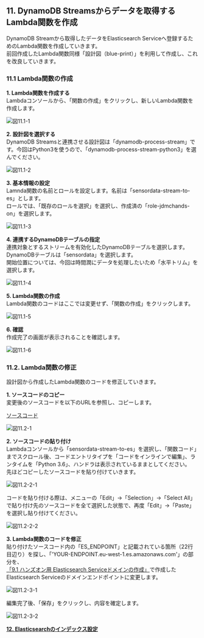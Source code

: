 ## 11. DynamoDB Streamsからデータを取得するLambda関数を作成
DynamoDB Streamから取得したデータをElasticsearch Serviceへ登録するためのLambda関数を作成していきます。  
前回作成したLambda関数同様「設計図（blue-print）」を利用して作成し、これを改良していきます。

### 11.1 Lambda関数の作成
**1. Lambda関数を作成する**  
Lambdaコンソールから、「関数の作成」をクリックし、新しいLambda関数を作成します。  
  
![図11.1-1](https://github.com/mimopa/jdmc-aws-handson/blob/master/docs/img/11-lambdatoes-1.png)  
  
**2. 設計図を選択する**  
DynamoDB Streamsと連携させる設計図は「dynamodb-process-stream」です。今回はPython3を使うので、「dynamodb-process-stream-python3」を選んでください。  
  
![図11.1-2](https://github.com/mimopa/jdmc-aws-handson/blob/master/docs/img/11-lambdatoes-2.png)  
  
**3. 基本情報の設定**  
Lamnda関数の名前とロールを設定します。名前は「sensordata-stream-to-es」とします。  
ロールでは、「既存のロールを選択」を選択し、作成済の「role-jdmchands-on」を選択します。  
  
![図11.1-3](https://github.com/mimopa/jdmc-aws-handson/blob/master/docs/img/11-lambdatoes-3.png)  
  
**4. 連携するDynamoDBテーブルの指定**  
連携対象とするストリームを有効化したDynamoDBテーブルを選択します。DynamoDBテーブルは「sensordata」を選択します。  
開始位置については、今回は時間潤にデータを処理したいため「水平トリム」を選択します。  
  
![図11.1-4](https://github.com/mimopa/jdmc-aws-handson/blob/master/docs/img/11-lambdatoes-5.png)  
  
**5. Lambda関数の作成**  
Lambda関数のコードはここでは変更せず、「関数の作成」をクリックします。  
  
![図11.1-5](https://github.com/mimopa/jdmc-aws-handson/blob/master/docs/img/11-lambdatoes-6.png)  
  
**6. 確認**  
作成完了の画面が表示されることを確認します。  
  
![図11.1-6](https://github.com/mimopa/jdmc-aws-handson/blob/master/docs/img/11-lambdatoes-7.png)  
  
### 11.2. Lambda関数の修正  
設計図から作成したLambda関数のコードを修正していきます。  

**1. ソースコードのコピー**  
変更後のソースコードを以下のURLを参照し、コピーします。  

[ソースコード](https://github.com/mimopa/jdmc-aws-handson/blob/master/lambda_ES/lambda_function.py)  
  
![図11.2-1](https://github.com/mimopa/jdmc-aws-handson/blob/master/docs/img/11-lambdatoes-8.png)  
  
**2. ソースコードの貼り付け**  
Lambdaコンソールから「sensordata-stream-to-es」を選択し、「関数コード」までスクロール後、コードエントリタイプを「コードをインラインで編集」、ランタイムを「Python 3.6」、ハンドラは表示されているままとしてください。  
先ほどコピーしたソースコードを貼り付けていきます。  
  
![図11.2-2-1](https://github.com/mimopa/jdmc-aws-handson/blob/master/docs/img/11-lambdatoes-9.png)  
  
コードを貼り付ける際は、メニューの「Edit」→「Selection」→「Select All」で貼り付け先のソースコードを全て選択した状態で、再度「Edit」→「Paste」を選択し貼り付けてください。  
  
![図11.2-2-2](https://github.com/mimopa/jdmc-aws-handson/blob/master/docs/img/11-lambdatoes-10.png)  
  
**3. Lambda関数のコードを修正**  
貼り付けたソースコード内の「ES_ENDPOINT」と記載されている箇所（22行目辺り）を探し、「'YOUR-ENDPOINT.eu-west-1.es.amazonaws.com'」の部分を、[  
「9.1 ハンズオン用 Elasticsearch Serviceドメインの作成」](https://github.com/mimopa/jdmc-aws-handson/blob/master/docs/09.md#91-%E3%83%8F%E3%83%B3%E3%82%BA%E3%82%AA%E3%83%B3%E7%94%A8%E3%83%89%E3%83%A1%E3%82%A4%E3%83%B3%E3%81%AE%E4%BD%9C%E6%88%90)で作成したElasticsearch Serviceのドメインエンドポイントに変更します。  
  
![図11.2-3-1](https://github.com/mimopa/jdmc-aws-handson/blob/master/docs/img/11-lambdatoes-11.png)  
  
編集完了後、「保存」をクリックし、内容を確定します。  
  
![図11.2-3-2](https://github.com/mimopa/jdmc-aws-handson/blob/master/docs/img/11-lambdatoes-12.png)  
  
**[12. Elasticsearchのインデックス設定](https://github.com/mimopa/jdmc-aws-handson/blob/master/docs/12.md#12-elasticsearch%E3%81%AE%E3%82%A4%E3%83%B3%E3%83%87%E3%83%83%E3%82%AF%E3%82%B9%E8%A8%AD%E5%AE%9A)**  